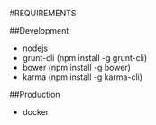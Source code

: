 #REQUIREMENTS

##Development
* nodejs
* grunt-cli (npm install -g grunt-cli)
* bower (npm install -g bower)
* karma (npm install -g karma-cli)

##Production
* docker
